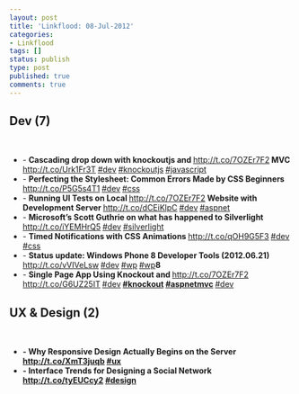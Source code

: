 ```yaml
---
layout: post
title: 'Linkflood: 08-Jul-2012'
categories:
- Linkflood
tags: []
status: publish
type: post
published: true
comments: true
---
```

<h2>Dev (7)</h2><br /><ul><li>- <strong>Cascading drop down with knockoutjs and </strong><a href='http://t.co/7OZEr7F2'>http://t.co/7OZEr7F2</a><strong> MVC </strong><a href='http://t.co/Urk1Fr3T'>http://t.co/Urk1Fr3T</a><strong> </strong><a href="http://twitter.com/search/%23dev">#dev</a><strong> </strong><a href="http://twitter.com/search/%23knockoutjs">#knockoutjs</a><strong> </strong><a href="http://twitter.com/search/%23javascript">#javascript</a><strong></strong></li><li>- <strong>Perfecting the Stylesheet: Common Errors Made by CSS Beginners </strong><a href='http://t.co/P5G5s4T1'>http://t.co/P5G5s4T1</a><strong> </strong><a href="http://twitter.com/search/%23dev">#dev</a><strong> </strong><a href="http://twitter.com/search/%23css">#css</a><strong></strong></li><li>- <strong>Running UI Tests on Local </strong><a href='http://t.co/7OZEr7F2'>http://t.co/7OZEr7F2</a><strong> Website with Development Server </strong><a href='http://t.co/dCEiKlpC'>http://t.co/dCEiKlpC</a><strong> </strong><a href="http://twitter.com/search/%23dev">#dev</a><strong> </strong><a href="http://twitter.com/search/%23aspnet">#aspnet</a><strong></strong></li><li>- <strong>Microsoft’s Scott Guthrie on what has happened to Silverlight </strong><a href='http://t.co/iYEMHrQ5'>http://t.co/iYEMHrQ5</a><strong> </strong><a href="http://twitter.com/search/%23dev">#dev</a><strong> </strong><a href="http://twitter.com/search/%23silverlight">#silverlight</a><strong></strong></li><li>- <strong>Timed Notifications with CSS Animations </strong><a href='http://t.co/qOH9G5F3'>http://t.co/qOH9G5F3</a><strong> </strong><a href="http://twitter.com/search/%23dev">#dev</a><strong> </strong><a href="http://twitter.com/search/%23css">#css</a><strong></strong></li><li>- <strong>Status update: Windows Phone 8 Developer Tools (2012.06.21) </strong><a href='http://t.co/vVIVeLsw'>http://t.co/vVIVeLsw</a><strong> </strong><a href="http://twitter.com/search/%23dev">#dev</a><strong> </strong><a href="http://twitter.com/search/%23wp">#wp</a><strong> </strong><a href="http://twitter.com/search/%23wp">#wp</a><strong>8</strong></li><li>- <strong>Single Page App Using Knockout and </strong><a href='http://t.co/7OZEr7F2'>http://t.co/7OZEr7F2</a><strong> </strong><a href='http://t.co/G6UZ25IT'>http://t.co/G6UZ25IT</a><strong> </strong><a href="http://twitter.com/search/%23dev"></strong><a href="http://twitter.com/search/%23dev">#dev</a><strong></a><strong> </strong><a href="http://twitter.com/search/%23knockout">#knockout</a><strong> </strong><a href="http://twitter.com/search/%23aspnetmvc">#aspnetmvc</a><strong> </strong><a href="http://twitter.com/search/%23dev"></strong><a href="http://twitter.com/search/%23dev">#dev</a><strong></a><strong></strong></li></ul><h2>UX & Design (2)</h2><br /><ul><li>- <strong>Why Responsive Design Actually Begins on the Server </strong><a href='http://t.co/XmT3juqb'>http://t.co/XmT3juqb</a><strong> </strong><a href="http://twitter.com/search/%23ux">#ux</a><strong></strong></li><li>- <strong>Interface Trends for Designing a Social Network </strong><a href='http://t.co/tyEUCcy2'>http://t.co/tyEUCcy2</a><strong> </strong><a href="http://twitter.com/search/%23design">#design</a><strong></strong></li></ul>
